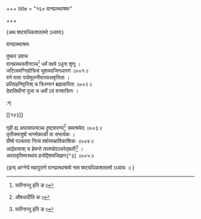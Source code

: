 +++
title = "१६० वानप्रस्थाश्रमः"

+++

\{अथ षष्ट्यधिकशततमो ऽध्यायः\}

वानप्रस्थाश्रमः  
    
पुष्कर उवाच  
वानप्रस्थयतीनाञ्च[^२] धर्मं वक्ष्ये ऽधुना शृणु   ।  
जटित्वमग्निहोत्रित्वं भूशय्याजिनधारणं ॥००१॥  
वने वासः पयोमूलनीवारफलवृत्तिता ।  
प्रतिग्रहनिवृत्तिश् च त्रिःस्नानं ब्रह्मचारिता ॥००२॥  
देवातिथीनां पूजा च धर्मो ऽयं वनवासिनः ।  
    
:न्  
    
[^१]: औषधादीति क॥  
    
[^२]: यतीनान्तु इति ङ॥  

[[१४३]]
    
गृही ह्य् अपत्यापत्यञ्च दृष्ट्वारण्यं[^१] समाश्रयेत्   ॥००३॥  
तृतीयमायुषो भागमेकाकी वा सभार्यकः ।  
ग्रीष्मे पञ्चतपा नित्यं वर्षास्वभ्राविकाशिकः   ॥००४॥  
आर्द्रवासाश् च हेमन्ते तपश्चोग्रञ्चरेद्बली[^२] ।  
अपरावृत्तिमास्थाय व्रजेद्दिशमजिह्मगः[^३] ॥००५॥  
    
\{इत्य् आग्नेये महापुराणे वानप्रस्थाश्रमो नाम षष्ट्यधिकशततमो ऽध्यायः ॥  }
    
